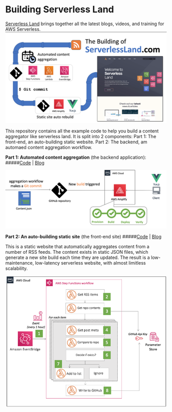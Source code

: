 # Building Serverless Land

[Serverless Land](https://serverlessland.com) brings together all the latest blogs, videos, and training for AWS Serverless. 
![ServelressLand](/resources/slandpipeline.png)


This repository contains all the example code to help you build a content aggregator like serverless land. It is split into 2 components:
Part 1: The front-end, an auto-building static website.
Part 2: The backend, am automaed content aggregation workflow.


**Part 1: Automated content aggregation** (the backend application):
#####[Code](/backend) | [Blog](https://aws.amazon.com/blogs/compute/category/compute/aws-lambda/)



![backend](/resources/frontend.png)


**Part 2: An auto-building static site** (the front-end site)
#####[Code](/frontend) | [Blog](https://aws.amazon.com/blogs/compute/category/compute/aws-lambda/)


This is a static website that automatically aggregates content from a number of RSS feeds. The content exists in static JSON files, which generate a new site build each time they are updated. The result is a low-maintenance, low-latency serverless website, with almost limitless scalability.

![backend](/resources/backend.png)





